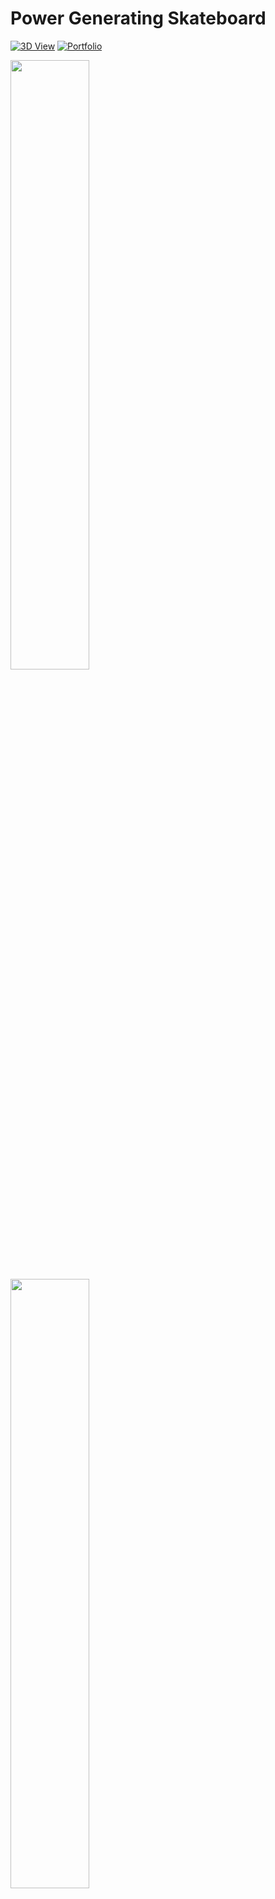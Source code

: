 # Power Generating Skateboard

<a href="https://moezdurrani.github.io/3DModelsWebsite/" target="_blank"><img src="https://img.shields.io/badge/3D-View-blue?style=for-the-badge&logo=github" alt="3D View"></a>
<a href="https://moezdurrani.com/" target="_blank"><img src="https://img.shields.io/badge/Portfolio-blue?style=for-the-badge&logo=github" alt="Portfolio"></a>

<p float="left">
  <img src="https://user-images.githubusercontent.com/103555283/199858161-784beb51-b7e5-480a-add2-358da3711aae.gif" width="50%" />
  <img src="https://user-images.githubusercontent.com/103555283/199858495-45606cb5-060e-4d4c-8090-927dd7cd8dbd.png" width="50%"/>
</p>

<p>
In a joint effort with three fellow students, we designed a 3D model of a skateboard that captures the energy from movement and turns it into electricity. This electricity is stored in a battery within the skateboard. Later, it can be used to give the skateboard an extra boost or even power other electronic devices. It was an exciting project that combined practical design with a bit of eco-friendly ingenuity, aiming to add a new, energy-conscious dimension to skateboarding.
</p>
